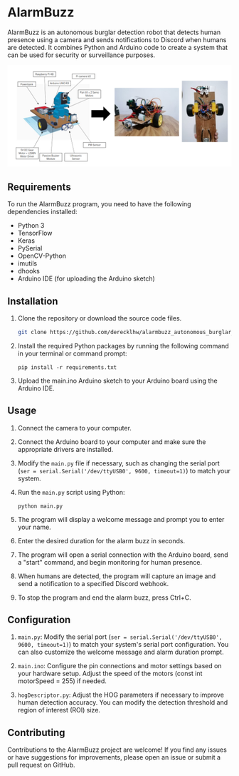 # AlarmBuzz

AlarmBuzz is an autonomous burglar detection robot that detects human presence using a camera and sends notifications to Discord when humans are detected. It combines Python and Arduino code to create a system that can be used for security or surveillance purposes.

![AlarmBuzz Robot](images/alarmbuzz_robot.png)

## Requirements

To run the AlarmBuzz program, you need to have the following dependencies installed:

- Python 3
- TensorFlow
- Keras
- PySerial
- OpenCV-Python
- imutils
- dhooks
- Arduino IDE (for uploading the Arduino sketch)

## Installation

1. Clone the repository or download the source code files.

   ```bash
   git clone https://github.com/derecklhw/alarmbuzz_autonomous_burglar_detection_robot.git
   ```

3. Install the required Python packages by running the following command in your terminal or command prompt:

   ```shell
   pip install -r requirements.txt
   ```

4. Upload the main.ino Arduino sketch to your Arduino board using the Arduino IDE.

## Usage

1. Connect the camera to your computer.

2. Connect the Arduino board to your computer and make sure the appropriate drivers are installed.

3. Modify the `main.py` file if necessary, such as changing the serial port (`ser = serial.Serial('/dev/ttyUSB0', 9600, timeout=1)`) to match your system.

4. Run the `main.py` script using Python:

   ```shell
   python main.py
   ```

5. The program will display a welcome message and prompt you to enter your name.

6. Enter the desired duration for the alarm buzz in seconds.

7. The program will open a serial connection with the Arduino board, send a "start" command, and begin monitoring for human presence.

8. When humans are detected, the program will capture an image and send a notification to a specified Discord webhook.

9. To stop the program and end the alarm buzz, press Ctrl+C.

## Configuration

1. `main.py`: Modify the serial port (`ser = serial.Serial('/dev/ttyUSB0', 9600, timeout=1)`) to match your system's serial port configuration. You can also customize the welcome message and alarm duration prompt.

2. `main.ino`: Configure the pin connections and motor settings based on your hardware setup. Adjust the speed of the motors (const int motorSpeed = 255) if needed.

3. `hogDescriptor.py`: Adjust the HOG parameters if necessary to improve human detection accuracy. You can modify the detection threshold and region of interest (ROI) size.

## Contributing

Contributions to the AlarmBuzz project are welcome! If you find any issues or have suggestions for improvements, please open an issue or submit a pull request on GitHub.
